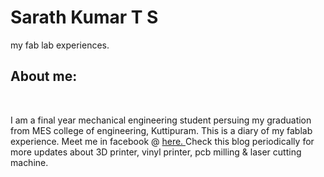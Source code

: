 # Sarath Kumar T S
my fab lab experiences.
<br>
## About me:
<br>
<p>
I am a final year mechanical engineering student persuing my graduation from MES college of engineering, Kuttipuram.
This is a diary of my fablab experience. Meet me in facebook @ <a href="https://www.facebook.com/sarath.roddick"> here.
  </a>
Check this blog periodically for more updates about 3D printer, vinyl printer, pcb milling & laser cutting machine.
  
  
